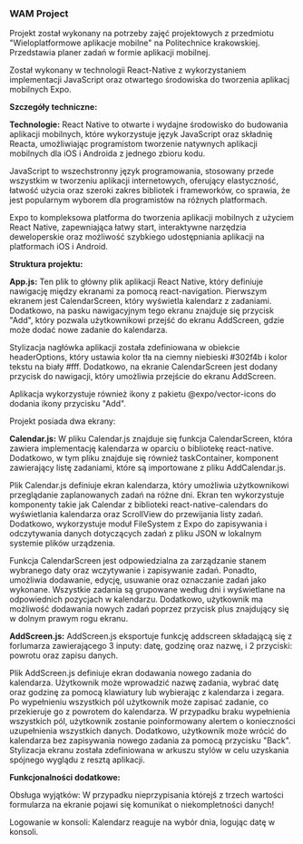 ### WAM Project

Projekt został wykonany na potrzeby zajęć projektowych z przedmiotu "Wieloplatformowe aplikacje mobilne" na Politechnice krakowskiej.
Przedstawia planer zadań w formie aplikacji mobilnej. 

Został wykonany w technologii React-Native z wykorzystaniem implementacji JavaScript oraz otwartego środowiska do tworzenia aplikacj mobilnych Expo.

**Szczegóły techniczne:**

**Technologie:**
React Native to otwarte i wydajne środowisko do budowania aplikacji mobilnych, które wykorzystuje język JavaScript oraz składnię Reacta, umożliwiając programistom tworzenie natywnych aplikacji mobilnych dla iOS i Androida z jednego zbioru kodu.

JavaScript to wszechstronny język programowania, stosowany przede wszystkim w tworzeniu aplikacji internetowych, oferujący elastyczność, łatwość użycia oraz szeroki zakres bibliotek i frameworków, co sprawia, że jest popularnym wyborem dla programistów na różnych platformach.

Expo to kompleksowa platforma do tworzenia aplikacji mobilnych z użyciem React Native, zapewniająca łatwy start, interaktywne narzędzia deweloperskie oraz możliwość szybkiego udostępniania aplikacji na platformach iOS i Android.

**Struktura projektu:**

**App.js:**
Ten plik to główny plik aplikacji React Native, który definiuje nawigację między ekranami za pomocą react-navigation. Pierwszym ekranem jest CalendarScreen, który wyświetla kalendarz z zadaniami. Dodatkowo, na pasku nawigacyjnym tego ekranu znajduje się przycisk "Add", który pozwala użytkownikowi przejść do ekranu AddScreen, gdzie może dodać nowe zadanie do kalendarza.

Stylizacja nagłówka aplikacji została zdefiniowana w obiekcie headerOptions, który ustawia kolor tła na ciemny niebieski #302f4b i kolor tekstu na biały #fff. Dodatkowo, na ekranie CalendarScreen jest dodany przycisk do nawigacji, który umożliwia przejście do ekranu AddScreen.

Aplikacja wykorzystuje również ikony z pakietu @expo/vector-icons do dodania ikony przycisku "Add".

Projekt posiada dwa ekrany:

**Calendar.js:**
W pliku Calendar.js znajduje się funkcja CalendarScreen, która zawiera implementację kalendarza w oparciu o bibliotekę react-native. Dodatkowo, w tym pliku znajduje się również taskContainer, komponent zawierający listę zadaniami, które są importowane z pliku AddCalendar.js.

Plik Calendar.js definiuje ekran kalendarza, który umożliwia użytkownikowi przeglądanie zaplanowanych zadań na różne dni. Ekran ten wykorzystuje komponenty takie jak Calendar z biblioteki react-native-calendars do wyświetlania kalendarza oraz ScrollView do przewijania listy zadań. Dodatkowo, wykorzystuje moduł FileSystem z Expo do zapisywania i odczytywania danych dotyczących zadań z pliku JSON w lokalnym systemie plików urządzenia.

Funkcja CalendarScreen jest odpowiedzialna za zarządzanie stanem wybranego daty oraz wczytywanie i zapisywanie zadań. Ponadto, umożliwia dodawanie, edycję, usuwanie oraz oznaczanie zadań jako wykonane. Wszystkie zadania są grupowane według dni i wyświetlane na odpowiednich pozycjach w kalendarzu. Dodatkowo, użytkownik ma możliwość dodawania nowych zadań poprzez przycisk plus znajdujący się w dolnym prawym rogu ekranu.


**AddScreen.js:**
AddScreen.js eksportuje funkcję addscreen składającą się z forlumarza zawierającego 3 inputy: datę, godzinę oraz nazwę, i 2 przyciski: powrotu oraz zapisu danych.

Plik AddScreen.js definiuje ekran dodawania nowego zadania do kalendarza. Użytkownik może wprowadzić nazwę zadania, wybrać datę oraz godzinę za pomocą klawiatury lub wybierając z kalendarza i zegara. Po wypełnieniu wszystkich pól użytkownik może zapisać zadanie, co przekieruje go z powrotem do kalendarza. W przypadku braku wypełnienia wszystkich pól, użytkownik zostanie poinformowany alertem o konieczności uzupełnienia wszystkich danych. Dodatkowo, użytkownik może wrócić do kalendarza bez zapisywania nowego zadania za pomocą przycisku "Back". Stylizacja ekranu została zdefiniowana w arkuszu stylów w celu uzyskania spójnego wyglądu z resztą aplikacji.



**Funkcjonalności dodatkowe:**

Obsługa wyjątków:
W przypadku nieprzypisania którejś z trzech wartości formularza na ekranie pojawi się komunikat o niekompletności danych!


Logowanie w konsoli:
Kalendarz reaguje na wybór dnia, logując datę w konsoli.